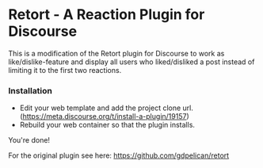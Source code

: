 # Retort - A Reaction Plugin for Discourse

This is a modification of the Retort plugin for Discourse to work as like/dislike-feature and display all users who liked/disliked a post instead of limiting it to the first two reactions.

### Installation
- Edit your web template and add the project clone url. (https://meta.discourse.org/t/install-a-plugin/19157)
- Rebuild your web container so that the plugin installs.

You're done!

For the original plugin see here: https://github.com/gdpelican/retort
